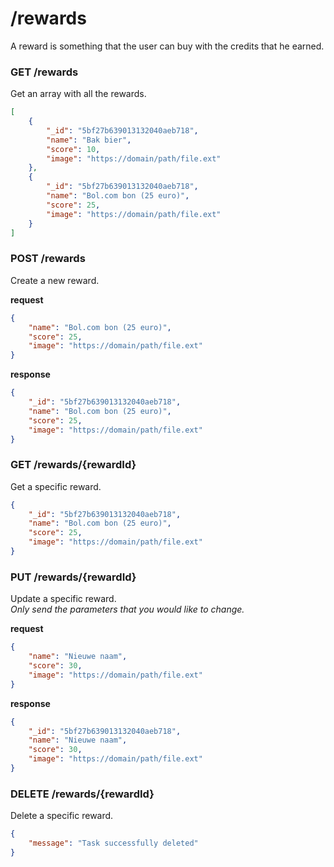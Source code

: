 # /rewards
A reward is something that the user can buy with the credits that he earned.

### GET /rewards
Get an array with all the rewards.

```json
[
    {
        "_id": "5bf27b639013132040aeb718",
        "name": "Bak bier",
        "score": 10,
        "image": "https://domain/path/file.ext"
    },
    {
        "_id": "5bf27b639013132040aeb718",
        "name": "Bol.com bon (25 euro)",
        "score": 25,
        "image": "https://domain/path/file.ext"
    }
]
```

### POST /rewards
Create a new reward.

**request**
```json
{
    "name": "Bol.com bon (25 euro)",
    "score": 25,
    "image": "https://domain/path/file.ext"
}
```
**response**
```json
{
    "_id": "5bf27b639013132040aeb718",
    "name": "Bol.com bon (25 euro)",
    "score": 25,
    "image": "https://domain/path/file.ext"
}
```

### GET /rewards/{rewardId}
Get a specific reward.

```json
{
    "_id": "5bf27b639013132040aeb718",
    "name": "Bol.com bon (25 euro)",
    "score": 25,
    "image": "https://domain/path/file.ext"
}
```

### PUT /rewards/{rewardId}
Update a specific reward.  
*Only send the parameters that you would like to change.*

**request**
```json
{
    "name": "Nieuwe naam",
    "score": 30,
    "image": "https://domain/path/file.ext"
}
```
**response**
```json
{
    "_id": "5bf27b639013132040aeb718",
    "name": "Nieuwe naam",
    "score": 30,
    "image": "https://domain/path/file.ext"
}
```

### DELETE /rewards/{rewardId}
Delete a specific reward.

```json
{
    "message": "Task successfully deleted"
}
```